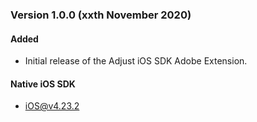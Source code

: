 ### Version 1.0.0 (xxth November 2020)
#### Added
- Initial release of the Adjust iOS SDK Adobe Extension.

#### Native iOS SDK
- [iOS@v4.23.2][ios_sdk_v4.23.2]

[ios_sdk_v4.23.2]: https://github.com/adjust/ios_sdk/tree/v4.23.2
